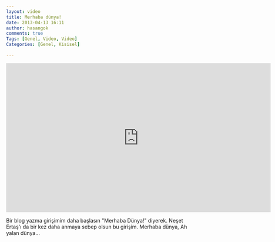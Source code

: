 ```yaml
---
layout: video
title: Merhaba dünya!
date: 2013-04-13 16:11
author: hasangok
comments: true
Tags: [Genel, Video, Video]
Categories: [Genel, Kisisel]

---
```

<iframe width="720" height="405" src="https://www.youtube.com/embed/haibIAXpkz8" frameborder="0" allowfullscreen></iframe>

Bir blog yazma girişimim daha başlasın "Merhaba Dünya!" diyerek. Neşet Ertaş'ı da bir kez daha anmaya sebep olsun bu girişim. Merhaba dünya, Ah yalan dünya...
